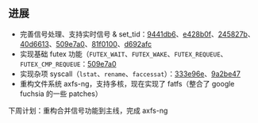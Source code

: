 ## 进展

- 完善信号处理、支持实时信号 & set_tid：[9441db6](https://github.com/Starry-OS/starry-next/commit/9441db696675011160106df033e5021e69208583)、[e428b0f](https://github.com/Starry-OS/starry-next/commit/e428b0fff6465bf8a09634e38fc9404ebeb01de8)、[245827b](https://github.com/Starry-OS/starry-next/commit/245827b4b97a2b17e2c4a06927213a8ccec009b4)、[40d6613](https://github.com/Starry-OS/starry-next/commit/40d6613823b542937a29a51977d629e20fc44e9b)、[509e7a0](https://github.com/Starry-OS/starry-next/commit/509e7a0c642998388530b1153978328f25c8b523)、[81f0100](https://github.com/Starry-OS/starry-next/commit/81f010093d35159d40b92cb58c0ed8a4504b498e)、[d692afc](https://github.com/Starry-OS/starry-next/commit/d692afce362d7ec0f34376a867dad9554e42c60b)
- 实现基础 futex 功能（`FUTEX_WAIT`、`FUTEX_WAKE`、`FUTEX_REQUEUE`、`FUTEX_CMP_REQUEUE`：[509e7a0](https://github.com/Starry-OS/starry-next/commit/509e7a0c642998388530b1153978328f25c8b523)
- 实现杂项 syscall（`lstat`、`rename`、`faccessat`）：[333e96e](https://github.com/Starry-OS/starry-next/commit/333e96e2d7bdafe3580fda03015b3e7cbc49d32c)、[9a2be47](https://github.com/Starry-OS/starry-next/commit/9a2be47e43813c691340db632189b344fc9eed2c)
- 重构文件系统 axfs-ng，支持多核，现在实现了 fatfs（整合了 google fuchsia 的一些 patches）

下周计划：重构合并信号功能到主线，完成 axfs-ng
